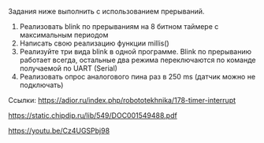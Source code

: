 Задания ниже  выполнить с использованием прерываний.

1. Реализовать blink по прерываниям на 8 битном таймере с максимальным периодом
2. Написать свою реализацию функции millis()
3. Реализуйте три вида blink в одной программе. Blink по прерыванию работает всегда, остальные два режима переключаются по команде получаемой по UART (Serial)
4. Реализовать опрос аналогового пина раз в 250 ms (датчик можно не подключать)

Ссылки:
https://adior.ru/index.php/robototekhnika/178-timer-interrupt

https://static.chipdip.ru/lib/549/DOC001549488.pdf

https://youtu.be/Cz4UGSPbj98